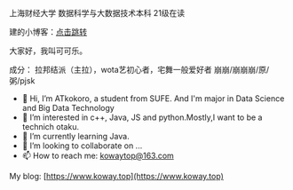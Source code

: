 上海财经大学 数据科学与大数据技术本科 21级在读

建的小博客：[点击跳转](https://koway.top/)





大家好，我叫可可乐。

成分：
拉邦结派（主拉），wota艺初心者，宅舞一般爱好者
崩崩/崩崩崩/原/粥/pjsk

<!--[B站](https://space.bilibili.com/345949823) -->




- 👋 Hi, I’m ATkokoro, a student from SUFE. And I'm major in Data Science and Big Data Technology
- 👀 I’m interested in c++, Java, JS and python.Mostly,I want to be a technich otaku.
- 🌱 I’m currently learning Java. 
- 💞️ I’m looking to collaborate on ...
- 📫 How to reach me: kowaytop@163.com

My blog: [https://www.koway.top](https://www.koway.top)

<!---
WangKewei172/WangKewei172 is a ✨ special ✨ repository because its `README.md` (this file) appears on your GitHub profile.
You can click the Preview link to take a look at your changes.
--->

